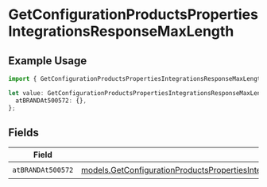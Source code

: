 # GetConfigurationProductsPropertiesIntegrationsResponseMaxLength

## Example Usage

```typescript
import { GetConfigurationProductsPropertiesIntegrationsResponseMaxLength } from "@vercel/sdk/models/getconfigurationproductsop.js";

let value: GetConfigurationProductsPropertiesIntegrationsResponseMaxLength = {
  atBRANDAt500572: {},
};
```

## Fields

| Field                                                                                                                                                                                                                                                                                  | Type                                                                                                                                                                                                                                                                                   | Required                                                                                                                                                                                                                                                                               | Description                                                                                                                                                                                                                                                                            |
| -------------------------------------------------------------------------------------------------------------------------------------------------------------------------------------------------------------------------------------------------------------------------------------- | -------------------------------------------------------------------------------------------------------------------------------------------------------------------------------------------------------------------------------------------------------------------------------------- | -------------------------------------------------------------------------------------------------------------------------------------------------------------------------------------------------------------------------------------------------------------------------------------- | -------------------------------------------------------------------------------------------------------------------------------------------------------------------------------------------------------------------------------------------------------------------------------------- |
| `atBRANDAt500572`                                                                                                                                                                                                                                                                      | [models.GetConfigurationProductsPropertiesIntegrationsResponse200ApplicationJSONResponseBodyProductsMetadataSchema8ItemsAtBRANDAt500572](../models/getconfigurationproductspropertiesintegrationsresponse200applicationjsonresponsebodyproductsmetadataschema8itemsatbrandat500572.md) | :heavy_check_mark:                                                                                                                                                                                                                                                                     | N/A                                                                                                                                                                                                                                                                                    |